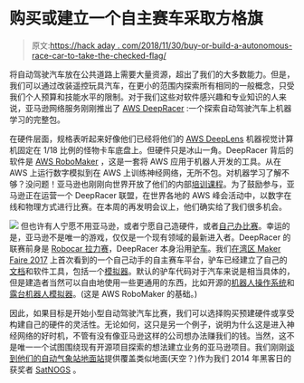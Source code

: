 # 购买或建立一个自主赛车采取方格旗

> 原文:[https://hack aday . com/2018/11/30/buy-or-build-a-autonomous-race-car-to-take-the-checked-flag/](https://hackaday.com/2018/11/30/buy-or-build-an-autonomous-race-car-to-take-the-checkered-flag/)

将自动驾驶汽车放在公共道路上需要大量资源，超出了我们的大多数能力。但是，我们可以通过改装遥控玩具汽车，在更小的范围内探索所有相同的一般概念，只受我们个人预算和技能水平的限制。对于我们这些对软件感兴趣和专业知识的人来说，亚马逊网络服务刚刚推出了 [AWS DeepRacer](https://aws.amazon.com/deepracer) :一个探索自动驾驶汽车上机器学习的完整包。

在硬件层面，规格表听起来好像他们已经将他们的 [AWS DeepLens](https://aws.amazon.com/deeplens/) 机器视觉计算机固定在 1/18 比例的怪物卡车底盘上。但硬件只是冰山一角。DeepRacer 背后的软件是 [AWS RoboMaker](https://aws.amazon.com/robomaker/) ，这是一套将 AWS 应用于机器人开发的工具。从在 AWS 上运行数字模拟到在 AWS 上训练神经网络，无所不包。对机器学习了解不够？没问题！亚马逊也刚刚向世界开放了他们的内部[培训课程](https://aws.amazon.com/blogs/machine-learning/amazons-own-machine-learning-university-now-available-to-all-developers/)。为了鼓励参与，亚马逊正在运营一个 DeepRacer 联盟，在世界各地的 AWS 峰会活动中，以数字在线和物理方式进行比赛。在本周的再发明会议上，他们确实给了我们很多机会。

[![](../Images/ab437fde1909033b3d6315bf52e5f313.png)](https://hackaday.com/wp-content/uploads/2018/11/donkey-car-graphic_orig.jpg) 但也许有人宁愿不用亚马逊，或者宁愿自己造硬件，或者[自己办比赛](https://diyrobocars.com/)。幸运的是，亚马逊不是唯一的游戏，仅仅是一个现有领域的最新进入者。DeepRacer 的联赛前身是 [Robocar 拉力赛](https://aws.amazon.com/blogs/machine-learning/congratulations-to-the-winners-of-the-reinvent-robocar-rally-2017/)，DeepRacer 本身沿用[驴车](http://www.donkeycar.com/)。我们[在湾区 Maker Faire 2017](https://hackaday.com/2017/06/06/self-driving-rc-cars-with-tensorflow-raspberry-pi-or-macbook-onboard/) 上首次看到的一个自己动手的自主赛车平台，驴车已经建立了自己的[文档](http://docs.donkeycar.com/)和软件工具，包括一个[模拟器](http://docs.donkeycar.com/guide/simulator/)。默认的驴车代码对于汽车来说是相当具体的，但是建造者当然可以自由地使用一些更通用的东西，比如开源的[机器人操作系统](http://www.ros.org/)和[露台机器人模拟器](http://gazebosim.org/)。(这是 AWS RoboMaker 的基础。)

因此，如果目标是开始小型自动驾驶汽车比赛，我们可以选择购买预建硬件或享受构建自己的硬件的灵活性。无论如何，这只是另一个例子，说明为什么这是进入神经网络的好时机，不管有没有像亚马逊这样的公司想办法赚我们的钱。当然，这不是唯一一个试图围绕现有开源项目探索的想法建立业务的亚马逊项目。我们刚刚[谈到他们的自动气象站地面站](https://hackaday.com/2018/11/27/amazon-creates-distributed-satellite-ground-stations/)提供覆盖类似地面(天空？)作为我们 2014 年黑客日的获奖者 [SatNOGS](https://hackaday.io/project/1340) 。